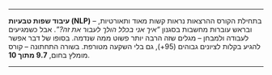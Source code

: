 
---

**עיבוד שפות טבעיות (NLP)** – בתחילת הקורס ההרצאות נראות קשות מאוד ותאורטיות, ובראש עוברות מחשבות בסגנון *“איך אני בכלל הולך לעבור את זה?”*. אבל כשמגיעים לעבודה ולמבחן – מגלים שזה הרבה יותר פשוט ממה שנדמה. בסופו של דבר אפשר להגיע בקלות לציונים גבוהים (95+), גם בלי השקעה מטורפת.
בשורה התחתונה – קורס מומלץ בחום, **9.7 מתוך 10**.

---
